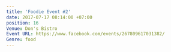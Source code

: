 ```yaml
---
title: 'Foodie Event #2'
date: 2017-07-17 08:14:00 +07:00
position: 16
Venue: Don's Bistro
Event URL: https://www.facebook.com/events/267809617031382/
Genre: food
---
```


